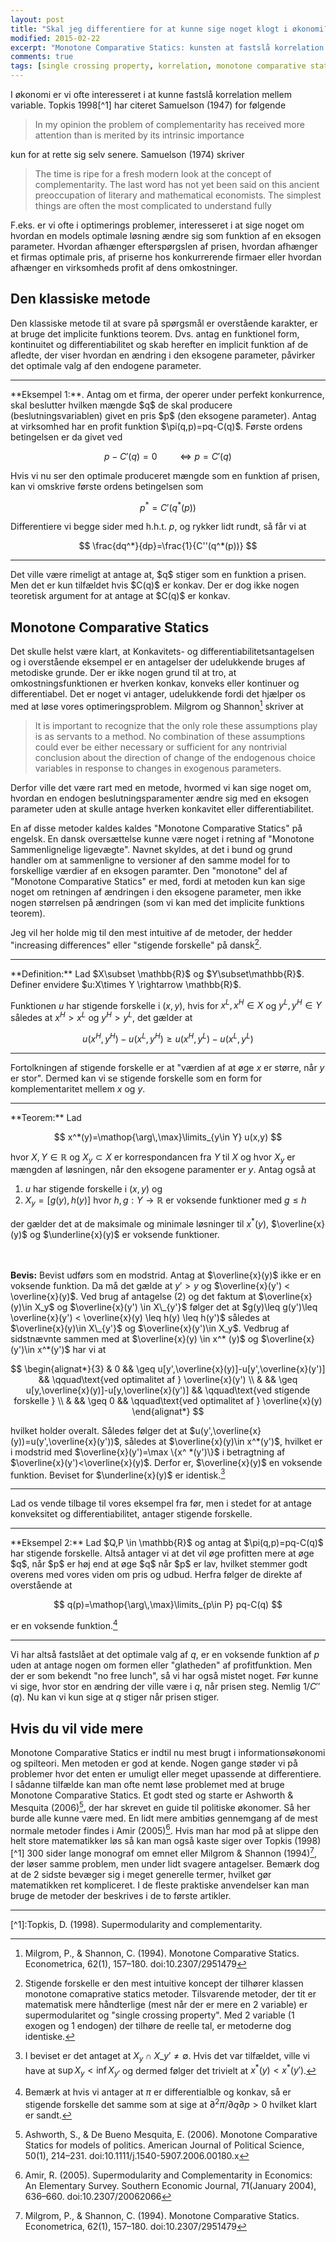```yaml
---
layout: post
title: "Skal jeg differentiere for at kunne sige noget klogt i økonomi?"
modified: 2015-02-22
excerpt: "Monotone Comparative Statics: kunsten at fastslå korrelation under 'svagere' antagelser"
comments: true
tags: [single crossing property, korrelation, monotone comparative statics, economic methods, danish ]
---
```



I økonomi er vi ofte interesseret i at kunne fastslå korrelation mellem variable. Topkis 1998[^1] har citeret Samuelson (1947) for følgende

> In my opinion the problem of complementarity has received more attention than is merited by its intrinsic importance

kun for at rette sig selv senere. Samuelson (1974) skriver 

> The time is ripe for a fresh modern look at the concept of complementarity. The last word has not yet been said on this ancient preoccupation of literary and mathematical economists. The simplest things are often the most complicated to understand fully

F.eks. er vi ofte i optimerings problemer, interesseret i at sige noget om hvordan en models optimale løsning ændre sig som funktion af en eksogen parameter. Hvordan afhænger efterspørgslen af prisen, hvordan afhænger et firmas optimale pris, af priserne hos konkurrerende firmaer eller hvordan afhænger en virksomheds profit af dens omkostninger. 

## Den klassiske metode

Den klassiske metode til at svare på spørgsmål er overstående karakter, er at bruge det implicite funktions teorem. Dvs. antag en funktionel form, kontinuitet og differentiabilitet og skab herefter en implicit funktion af de afledte, der viser hvordan en ændring i den eksogene parameter, påvirker det optimale valg af den endogene parameter. 

<hr>
**Eksempel 1:**. Antag om et firma, der operer under perfekt konkurrence, skal beslutter hvilken mængde $q$ de skal producere (beslutningsvariablen) givet en pris $p$ (den eksogene parameter). Antag at virksomhed har en profit funktion $\pi(q,p)=pq-C(q)$. Første ordens betingelsen er da givet ved

$$
p-C'(q)=0 \qquad \Leftrightarrow p=C'(q)
$$

Hvis vi nu ser den optimale produceret mængde som en funktion af prisen, kan vi omskrive første ordens betingelsen som

$$
p^*=C'(q^*(p))
$$

Differentiere vi begge sider med h.h.t. $p$, og rykker lidt rundt, så får vi at

$$
\frac{dq^*}{dp}=\frac{1}{C''(q^*(p))}
$$
 
<hr>
Det ville være rimeligt at antage at, $q$ stiger som en funktion a prisen. Men det er kun tilfældet hvis $C(q)$ er konkav. Der er dog ikke nogen teoretisk argument for at antage at $C(q)$ er konkav. 

## Monotone Comparative Statics

Det skulle helst være klart, at Konkavitets- og differentiabilitetsantagelsen og i overstående eksempel er en antagelser der udelukkende bruges af metodiske grunde. Der er ikke nogen grund til at tro, at omkostningsfunktionen er hverken konkav, konveks eller kontinuer og differentiabel. Det er noget vi antager, udelukkende fordi det hjælper os med at løse vores optimeringsproblem. Milgrom og Shannon[^2] skriver at 

> It is important to recognize that the only role these assumptions play is as servants to a method. No combination of these assumptions could ever be either necessary or sufficient for any nontrivial conclusion about the direction of change of the endogenous choice variables in response to changes in exogenous parameters.

Derfor ville det være rart med en metode, hvormed vi kan sige noget om, hvordan en endogen beslutningsparamenter ændre sig med en eksogen parameter uden at skulle antage hverken konkavitet eller differentiabilitet. 

En af disse metoder kaldes kaldes "Monotone Comparative Statics" på engelsk. En dansk oversættelse kunne være noget i retning af "Monotone Sammenlignelige ligevægte". Navnet skyldes, at det i bund og grund handler om at sammenligne to versioner af den samme model for to forskellige værdier af en eksogen paramter. Den "monotone" del af "Monotone Comparative Statics" er med, fordi at metoden kun kan sige noget om retningen af ændringen i den eksogene parameter, men ikke nogen størrelsen på ændringen (som vi kan med det implicite funktions teorem).

Jeg vil her holde mig til den mest intuitive af de metoder, der hedder "increasing differences" eller "stigende forskelle" på dansk[^3]. 

<hr>
**Definition:** Lad $X\subset \mathbb{R}$ og  $Y\subset\mathbb{R}$. Definer envidere $u:X\times Y \rightarrow \mathbb{R}$. 

Funktionen $u$ har stigende forskelle i $(x,y)$, hvis for $x^L,x^H\in X$ og $y^L,y^H\in Y$ således at $x^H>x^L$  og $y^H>y^L$, det gælder at

$$
u(x^H, y^H) − u(x^L , y^H) ≥ u(x^H,y^L) − u(x^L,y^L)
$$

<hr>

Fortolkningen af stigende forskelle er at "værdien af at øge $x$ er større, når $y$ er stor". Dermed kan vi se stigende forskelle som en form for komplementaritet mellem $x$ og $y$.

<hr>
**Teorem:** Lad 

$$
	x^*(y)=\mathop{\arg\,\max}\limits_{y\in Y} u(x,y)
$$

hvor $X,Y\in \mathbb{R}$ og $X_y\subset X$ er korrespondancen fra $Y$ til $X$  og hvor $X_y$ er mængden af løsningen, når den eksogene paramenter er $y$.  Antag også at

1. $u$ har stigende forskelle i $(x,y)$  og
2. $X_y=[g(y),h(y)]$  hvor $h,g:Y \rightarrow \mathbb{R}$ er voksende funktioner med $g\leq h$

der gælder det at de maksimale og minimale løsninger til $x^*(y)$, $\overline{x}(y)$ og $\underline{x}(y)$ er voksende funktioner. 

<br><br>
**Bevis:**
Bevist udførs som en modstrid. Antag at $\overline{x}(y)$ ikke er en voksende funktion. Da må det gælde at $y'>y$ og $\overline{x}(y') < \overline{x}(y)$.  Ved brug af antagelse (2) og det faktum at $\overline{x}(y)\in X_y$ og $\overline{x}(y') \in X\_{y'}$  følger det at $g(y)\leq g(y')\leq \overline{x}(y') < \overline{x}(y) \leq h(y) \leq h(y')$ således at $\overline{x}(y)\in X\_{y'}$ og $\overline{x}(y')\in X_y$.  Vedbrug af sidstnævnte sammen med at $\overline{x}(y) \in x^* (y)$ og $\overline{x}(y')\in x^*(y')$  har vi at

$$
\begin{alignat*}{3}
   & 0 && \geq u[y',\overline{x}(y)]-u[y',\overline{x}(y')] && \qquad\text{ved optimalitet af } \overline{x}(y') \\
   &   && \geq u[y,\overline{x}(y)]-u[y,\overline{x}(y')]   && \qquad\text{ved stigende forskelle } \\
   &   && \geq 0                                  && \qquad\text{ved optimalitet af } \overline{x}(y)
\end{alignat*}
$$

hvilket holder overalt. Således følger det at $u(y',\overline{x}(y))=u(y',\overline{x}(y'))$, således at $\overline{x}(y)\in x^*(y')$, hvilket er i modstrid med $\overline{x}(y')=\max \{x^ *(y')\}$ i betragtning af $\overline{x}(y')<\overline{x}(y)$.  Derfor er, $\overline{x}(y)$ en voksende funktion. Beviset for $\underline{x}(y)$ er identisk.[^4]
<hr>

Lad os vende tilbage til vores eksempel fra før, men i stedet for at antage konveksitet og differentiabilitet, antager stigende forskelle.

<hr>
**Eksempel 2:** Lad $Q,P \in \mathbb{R}$ og antag at $\pi(q,p)=pq-C(q)$ har stigende forskelle. Altså antager vi at det vil øge profitten mere at øge $q$, når $p$ er høj end at øge $q$ når $p$ er lav, hvilket stemmer godt overens med vores viden om pris og udbud. Herfra følger de direkte af overstående at 

$$
q(p)=\mathop{\arg\,\max}\limits_{p\in P} pq-C(q)
$$

er en voksende funktion.[^5]
<hr>

Vi har altså fastslået at det optimale valg af $q$, er en voksende funktion af $p$ uden at antage nogen om formen eller "glatheden" af profitfunktion. Men der er som bekendt "no free lunch", så vi har også mistet noget. Før kunne vi sige, hvor stor en ændring der ville være i $q$, når prisen steg. Nemlig $1/C' '(q)$. Nu kan vi kun sige at $q$ stiger når prisen stiger. 

## Hvis du vil vide mere
Monotone Comparative Statics er indtil nu mest brugt i informationsøkonomi og spilteori. Men metoden er god at kende. Nogen gange støder vi på problemer hvor det enten er umuligt eller meget upassende at differentiere. I sådanne tilfælde kan man ofte nemt løse problemet med at bruge Monotone Comparative Statics. Et godt sted og starte er Ashworth & Mesquita (2006)[^6], der har skrevet en guide til politiske økonomer. Så her burde alle kunne være med. En lidt mere ambitiøs gennemgang af de mest normale metoder findes i Amir (2005)[^7]. Hvis man har mod på at slippe den helt store matematikker løs så kan man også kaste siger over Topkis (1998)[^1] 300 sider lange monograf om emnet eller Milgrom & Shannon (1994)[^2], der løser samme problem, men under lidt svagere antagelser. Bemærk dog at de 2 sidste bevæger sig i meget generelle termer, hvilket gør matematikken ret kompliceret. I de fleste praktiske anvendelser kan man bruge de metoder der beskrives i de to første artikler. 
 
<hr>
[^1]:Topkis, D. (1998). Supermodularity and complementarity. 

[^2]:Milgrom, P., & Shannon, C. (1994). Monotone Comparative Statics. Econometrica, 62(1), 157–180. doi:10.2307/2951479

[^3]: Stigende forskelle er den mest intuitive koncept der tilhører klassen monotone comaprative statics metoder. Tilsvarende metoder, der tit er matematisk mere håndterlige (mest når der er mere en 2 variable) er supermodularitet og "single crossing property". Med 2 variable (1 exogen og 1 endogen) der tilhøre de reelle tal, er metoderne dog identiske. 

[^4]:I beviset er det antaget at $X_y\cap X\_{y'}\ne \emptyset$. Hvis det var tilfældet, ville vi have at $\sup X_y < \inf X_{y'}$ og dermed følger det trivielt at $x^*(y)< x ^ *(y')$.

[^5]:Bemærk at hvis vi antager at $\pi$ er differentialble og konkav, så er stigende forskelle det samme som at sige at $\partial^2\pi\big/\partial q\partial p>0$ hvilket klart er sandt.

[^6]:Ashworth, S., & De Bueno Mesquita, E. (2006). Monotone Comparative Statics for models of politics. American Journal of Political Science, 50(1), 214–231. doi:10.1111/j.1540-5907.2006.00180.x

[^7]:Amir, R. (2005). Supermodularity and Complementarity in Economics: An Elementary Survey. Southern Economic Journal, 71(January 2004), 636–660. doi:10.2307/20062066